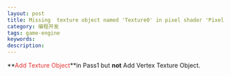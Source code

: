 ```yaml
---
layout: post
title: Missing  texture object named 'Texture0' in pixel shader 'Pixel Shader' in pass 'Pass 1'
category: 编程开发
tags: game-engine
keywords: 
description: 
---
```


  **<span style="color:#e53333;">Add Texture Object</span>**in Pass1 but
**not** Add Vertex Texture Object.





